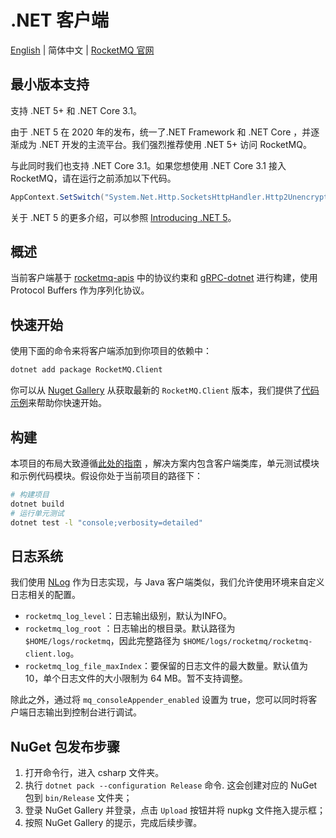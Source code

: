 # .NET 客户端

[English](README.md) | 简体中文 | [RocketMQ 官网](https://rocketmq.apache.org/)

## 最小版本支持

支持 .NET 5+ 和 .NET Core 3.1。

由于 .NET 5 在 2020 年的发布，统一了.NET Framework 和 .NET Core ，并逐渐成为 .NET 开发的主流平台。我们强烈推荐使用 .NET 5+
访问 RocketMQ。

与此同时我们也支持 .NET Core 3.1。如果您想使用 .NET Core 3.1 接入 RocketMQ，请在运行之前添加以下代码。

```csharp
AppContext.SetSwitch("System.Net.Http.SocketsHttpHandler.Http2UnencryptedSupport", true)
```

关于 .NET 5 的更多介绍，可以参照 [Introducing .NET 5](https://devblogs.microsoft.com/dotnet/introducing-net-5/)。

## 概述

当前客户端基于 [rocketmq-apis](https://github.com/apache/rocketmq-apis)
中的协议约束和 [gRPC-dotnet](https://github.com/grpc/grpc-dotnet) 进行构建，使用 Protocol Buffers 作为序列化协议。

## 快速开始

使用下面的命令来将客户端添加到你项目的依赖中：

```sh
dotnet add package RocketMQ.Client
```

你可以从 [Nuget Gallery](https://www.nuget.org/packages/RocketMQ.Client) 从获取最新的 `RocketMQ.Client`
版本，我们提供了[代码示例](./examples)来帮助你快速开始。

## 构建

本项目的布局大致遵循[此处的指南](https://docs.microsoft.com/en-us/dotnet/core/tutorials/library-with-visual-studio-code?pivots=dotnet-5-0)
，解决方案内包含客户端类库，单元测试模块和示例代码模块。假设你处于当前项目的路径下：

```sh
# 构建项目
dotnet build
# 运行单元测试
dotnet test -l "console;verbosity=detailed"
```

## 日志系统

我们使用 [NLog](https://nlog-project.org/) 作为日志实现，与 Java 客户端类似，我们允许使用环境来自定义日志相关的配置。

* `rocketmq_log_level`：日志输出级别，默认为INFO。
* `rocketmq_log_root`
  ：日志输出的根目录。默认路径为 `$HOME/logs/rocketmq`，因此完整路径为 `$HOME/logs/rocketmq/rocketmq-client.log`。
* `rocketmq_log_file_maxIndex`：要保留的日志文件的最大数量。默认值为 10，单个日志文件的大小限制为 64 MB。暂不支持调整。

除此之外，通过将 `mq_consoleAppender_enabled` 设置为 true，您可以同时将客户端日志输出到控制台进行调试。

## NuGet 包发布步骤

1. 打开命令行，进入 csharp 文件夹。
2. 执行 `dotnet pack --configuration Release` 命令. 这会创建对应的 NuGet 包到 `bin/Release` 文件夹；
3. 登录 NuGet Gallery 并登录，点击 `Upload` 按钮并将 nupkg 文件拖入提示框；
4. 按照 NuGet Gallery 的提示，完成后续步骤。
